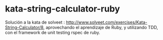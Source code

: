 kata-string-calculator-ruby
===========================

Solución a la kata de solveet : http://www.solveet.com/exercises/Kata-String-Calculator/8, aprovechando el aprendizaje de Ruby, y utilizando TDD, con el framework de unit testing rspec de ruby.
